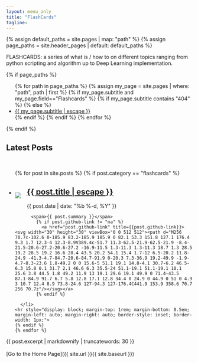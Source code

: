 ```yaml
---
layout: menu_only
title: "FlashCards"
tagline: 
---
```


{% assign default_paths = site.pages | map: "path" %}
{% assign page_paths = site.header_pages | default: default_paths %}


FLASHCARDS: a series of what is / how to on different topics ranging from python scripting and algorithm up to Deep Learning implementation.

{% if page_paths %}
  <div>
    <nav>
        <ul class="tags">
          {% for path in page_paths %}
            {% assign my_page = site.pages | where: "path", path | first %}
            {% if my_page.subtitle and my_page.field=="Flashcards"  %}
              {% if my_page.subtitle contains "404" %}
              {% else %}
              <li class="tag">
                <a href="{{ my_page.url | relative_url }}">{{ my_page.subtitle | escape }}</a>
                </li>
              {% endif %}
            {% endif %}
          {% endfor %}
          </ul>
       </nav>
    </div>
    {% endif %}


<h2>Latest Posts</h2>

<div>&nbsp;</div>

<ul class="post-list">
    {% for post in site.posts %}
    {% if post.category == "flashcards" %}
      <li>
          <p style="float: left; margin-right: 1rem"><img src="/images/post_title_imgs_thumbs/{{ post.img_post }}"></p>
          <p>
              <h2><a class="post-link" href="{{ post.url | relative_url }}" title="{{ post.title }}">{{ post.title | escape }}</a></h2>
              <span class="post-meta">{{ post.date | date: "%b %-d, %Y" }}</span>
           </p>

          <span>{{ post.summary }}</span>
            {% if post.github-link != "na" %}
              <a href="post.github-link" title={{post.github-link}}><svg width="30" height="30" viewBox="0 0 512 512"><path d="M256 70.7c-102.6 0-185.9 83.2-185.9 185.9 0 82.1 53.3 151.8 127.1 176.4 9.3 1.7 12.3-4 12.3-8.9V389.4c-51.7 11.3-62.5-21.9-62.5-21.9 -8.4-21.5-20.6-27.2-20.6-27.2 -16.9-11.5 1.3-11.3 1.3-11.3 18.7 1.3 28.5 19.2 28.5 19.2 16.6 28.4 43.5 20.2 54.1 15.4 1.7-12 6.5-20.2 11.8-24.9 -41.3-4.7-84.7-20.6-84.7-91.9 0-20.3 7.3-36.9 19.2-49.9 -1.9-4.7-8.3-23.6 1.8-49.2 0 0 15.6-5 51.1 19.1 14.8-4.1 30.7-6.2 46.5-6.3 15.8 0.1 31.7 2.1 46.6 6.3 35.5-24 51.1-19.1 51.1-19.1 10.1 25.6 3.8 44.5 1.8 49.2 11.9 13 19.1 29.6 19.1 49.9 0 71.4-43.5 87.1-84.9 91.7 6.7 5.8 12.8 17.1 12.8 34.4 0 24.9 0 44.9 0 51 0 4.9 3 10.7 12.4 8.9 73.8-24.6 127-94.3 127-176.4C441.9 153.9 358.6 70.7 256 70.7z"/></svg></a>
            {% endif %}
       
      </li>
    <hr style="display: block; margin-top: 1rem; margin-bottom: 0.5em; margin-left: auto; margin-right: auto; border-style: inset; border-width: 1px;"> 
    {% endif %}
    {% endfor %}
</ul>

<span>{{ post.excerpt | markdownify | truncatewords: 30 }}</span>
<br><br>
[Go to the Home Page]({{ site.url }}{{ site.baseurl }})
